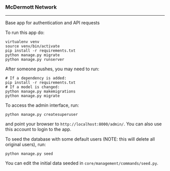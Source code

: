 ### McDermott Network

---

Base app for authentication and API requests

To run this app do:

```
virtualenv venv
source venv/bin/activate
pip install -r requirements.txt
python manage.py migrate
python manage.py runserver
```

After someone pushes, you may need to run:

```
# If a dependency is added:
pip install -r requirements.txt
# If a model is changed:
python manage.py makemigrations
python manage.py migrate
```

To access the admin interface, run:

```
python manage.py createsuperuser
```

and point your browser to `http://localhost:8000/admin/`. You can also use this account to login to the app.

To seed the database with some default users (NOTE: this will delete all original users), run:

```
python manage.py seed
```

You can edit the initial data seeded in `core/management/commands/seed.py`.